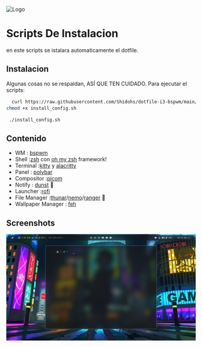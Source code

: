 
![Logo](https://media.jvt.me/8370d97494.png)


# Scripts De Instalacion

en este scripts se istalara automaticamente el dotfile.

## Instalacion


Algunas cosas no se respaldan, ASÍ QUE TEN CUIDADO.
Para ejecutar el scripts:


```bash
  curl https://raw.githubusercontent.com/Shidohs/dotfile-i3-bspwm/main/install_config.sh > install_config.sh
chmod +x install_config.sh

```
    

```bash
 ./install_config.sh

```

## Contenido

- WM                    : [bspwm](https://github.com/baskerville/bspwm)
- Shell                 :[zsh](https://wiki.archlinux.org/index.php/zsh) con [oh my zsh](https://github.com/ohmyzsh/ohmyzsh) framework!
- Terminal              :[kitty](https://github.com/kovidgoyal/kitty) y [alacritty](https://github.com/alacritty/alacritty)
- Panel                 : [polybar](https://github.com/polybar/polybar)
- Compositor            :[picom](https://github.com/FT-Labs/picom)
- Notify                : [dunst](https://wiki.archlinux.org/index.php/Dunst) 🔔
- Launcher              :[rofi](https://github.com/davatorium/rofi)
- File Manager          :[thunar](https://wiki.archlinux.org/index.php/Thunar)/[nemo](https://github.com/linuxmint/nemo)/[ranger](https://github.com/ranger/ranger) 📂 
- Wallpaper Manager     : [feh](https://feh.finalrewind.org/)


## Screenshots

![Preview](screenshot/bspwm.png)

